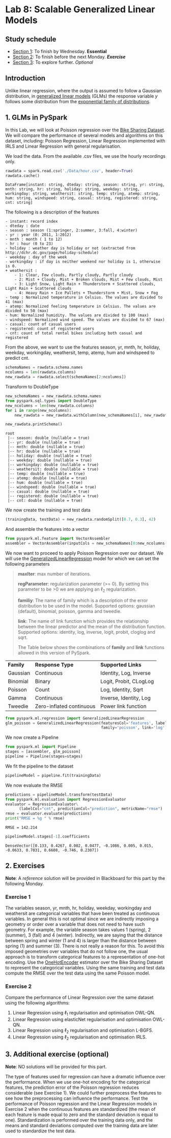 
# Lab 8: Scalable Generalized Linear Models 


## Study schedule

- [Section 1](#1-glms-in-PySpark): To finish by Wednesday. **Essential**
- [Section 2](#2-Exercises): To finish before the next Monday. ***Exercise***
- [Section 3](#3-additional-exercise-optional): To explore further. *Optional*

## Introduction

Unlike linear regression, where the output is assumed to follow a Gaussian distribution, 
in [generalized linear models](https://en.wikipedia.org/wiki/Generalized_linear_model) (GLMs) the response variable $y$ follows some distribution from the [exponential family of distributions](https://en.wikipedia.org/wiki/Exponential_family).

## 1. GLMs in PySpark

In this Lab, we will look at Poisson regression over the [Bike Sharing Dataset](https://archive.ics.uci.edu/ml/datasets/Bike+Sharing+Dataset). We will compare the performance of several models and algorithms on this dataset, including: Poisson Regression, Linear Regression implemented with IRLS and Linear Regression with general regularisation. 

We load the data. From the available .csv files, we use the hourly recordings only. 


```python
rawdata = spark.read.csv('./Data/hour.csv', header=True)
rawdata.cache()
```




    DataFrame[instant: string, dteday: string, season: string, yr: string, mnth: string, hr: string, holiday: string, weekday: string, workingday: string, weathersit: string, temp: string, atemp: string, hum: string, windspeed: string, casual: string, registered: string, cnt: string]



The following is a description of the features

    - instant: record index
	- dteday : date
	- season : season (1:springer, 2:summer, 3:fall, 4:winter)
	- yr : year (0: 2011, 1:2012)
	- mnth : month ( 1 to 12)
	- hr : hour (0 to 23)
	- holiday : weather day is holiday or not (extracted from http://dchr.dc.gov/page/holiday-schedule)
	- weekday : day of the week
	- workingday : if day is neither weekend nor holiday is 1, otherwise is 0.
	+ weathersit : 
		- 1: Clear, Few clouds, Partly cloudy, Partly cloudy
		- 2: Mist + Cloudy, Mist + Broken clouds, Mist + Few clouds, Mist
		- 3: Light Snow, Light Rain + Thunderstorm + Scattered clouds, Light Rain + Scattered clouds
		- 4: Heavy Rain + Ice Pallets + Thunderstorm + Mist, Snow + Fog
	- temp : Normalized temperature in Celsius. The values are divided to 41 (max)
	- atemp: Normalized feeling temperature in Celsius. The values are divided to 50 (max)
	- hum: Normalized humidity. The values are divided to 100 (max)
	- windspeed: Normalized wind speed. The values are divided to 67 (max)
	- casual: count of casual users
	- registered: count of registered users
	- cnt: count of total rental bikes including both casual and registered
    
From the above, we want to use the features season, yr, mnth, hr, holiday, weekday, workingday, weathersit, temp, atemp, hum and windspeed to predict cnt. 


```python
schemaNames = rawdata.schema.names
ncolumns = len(rawdata.columns)
new_rawdata = rawdata.select(schemaNames[2:ncolumns])
```

Transform to DoubleType


```python
new_schemaNames = new_rawdata.schema.names
from pyspark.sql.types import DoubleType
new_ncolumns = len(new_rawdata.columns)
for i in range(new_ncolumns):
    new_rawdata = new_rawdata.withColumn(new_schemaNames[i], new_rawdata[new_schemaNames[i]].cast(DoubleType()))
```


```python
new_rawdata.printSchema()
```

    root
     |-- season: double (nullable = true)
     |-- yr: double (nullable = true)
     |-- mnth: double (nullable = true)
     |-- hr: double (nullable = true)
     |-- holiday: double (nullable = true)
     |-- weekday: double (nullable = true)
     |-- workingday: double (nullable = true)
     |-- weathersit: double (nullable = true)
     |-- temp: double (nullable = true)
     |-- atemp: double (nullable = true)
     |-- hum: double (nullable = true)
     |-- windspeed: double (nullable = true)
     |-- casual: double (nullable = true)
     |-- registered: double (nullable = true)
     |-- cnt: double (nullable = true)
    


We now create the training and test data


```python
(trainingData, testData) = new_rawdata.randomSplit([0.7, 0.3], 42)
```

And assemble the features into a vector


```python
from pyspark.ml.feature import VectorAssembler
assembler = VectorAssembler(inputCols = new_schemaNames[0:new_ncolumns-3], outputCol = 'features') 
```

We now want to proceed to apply Poisson Regression over our dataset. We will use the [GeneralizedLinearRegression](https://spark.apache.org/docs/3.0.1/api/python/pyspark.ml.html?highlight=generalizedlinearregression#pyspark.ml.regression.GeneralizedLinearRegression) model for which we can set the following parameters

> **maxIter**: max number of iterations.<p>
    **regParameter**: regularization parameter (>= 0). By setting this parameter to be >0 we are applying an $\ell_2$ regularization.<p>
**familiy**: The name of family which is a description of the error distribution to be used in the model. Supported options: gaussian (default), binomial, poisson, gamma and tweedie.<p>
    **link**: The name of link function which provides the relationship between the linear predictor and the mean of the distribution function. Supported options: identity, log, inverse, logit, probit, cloglog and sqrt. <p>
    The Table below shows the combinations of **family** and **link** functions allowed in this version of PySpark.<p>
        
<table>
<tr><td><b>Family</b></td><td><b>Response Type</b></td><td><b>Supported Links</b></td></tr>
<tr><td>Gaussian</td><td>Continuous</td><td>Identity, Log, Inverse</td></tr>
<tr><td>Binomial</td><td>Binary</td><td>Logit, Probit, CLogLog</td></tr>
<tr><td>Poisson</td><td>Count</td><td>Log, Identity, Sqrt</td></tr>
<tr><td>Gamma</td><td>Continuous</td><td>Inverse, Identity, Log</td></tr>
<tr><td>Tweedie</td><td>Zero-inflated continuous</td><td>Power link function</td></tr>
</table>    


```python
from pyspark.ml.regression import GeneralizedLinearRegression
glm_poisson = GeneralizedLinearRegression(featuresCol='features', labelCol='cnt', maxIter=50, regParam=0.01,\
                                          family='poisson', link='log')
```

We now create a Pipeline


```python
from pyspark.ml import Pipeline
stages = [assembler, glm_poisson]
pipeline = Pipeline(stages=stages)
```

We fit the pipeline to the dataset


```python
pipelineModel = pipeline.fit(trainingData)
```

We now evaluate the RMSE


```python
predictions = pipelineModel.transform(testData)
from pyspark.ml.evaluation import RegressionEvaluator
evaluator = RegressionEvaluator\
      (labelCol="cnt", predictionCol="prediction", metricName="rmse")
rmse = evaluator.evaluate(predictions)
print("RMSE = %g " % rmse)
```

    RMSE = 142.214 



```python
pipelineModel.stages[-1].coefficients
```




    DenseVector([0.133, 0.4267, 0.002, 0.0477, -0.1086, 0.005, 0.015, -0.0633, 0.7031, 0.6608, -0.746, 0.2307])



## 2. Exercises

**Note**: A *reference* solution will be provided in Blackboard for this part by the following Monday.


### Exercise 1

The variables season, yr, mnth, hr, holiday, weekday, workingday and weathersit are categorical variables that have been treated as continuous variables. In general this is not optimal since we are indirectly imposing a geometry or order over a variable that does not need to have such geometry. For example, the variable season takes values 1 (spring), 2 (summer), 3 (fall) and 4 (winter). Indirectly, we are saying that the distance between spring and winter (1 and 4) is larger than the distance between spring (1) and summer (3). There is not really a reason for this. To avoid this imposed geometries over variables that do not follow one, the usual approach is to transform categorical features to a representation of one-hot encoding. Use the [OneHotEncoder](https://spark.apache.org/docs/3.0.1/api/python/pyspark.ml.html#pyspark.ml.feature.OneHotEncoder) estimator over the Bike Sharing Dataset to represent the categorical variables. Using the same training and test data compute the RMSE over the test data using the same Poisson model. 

### Exercise 2

Compare the performance of Linear Regression over the same dataset using the following algorithms: 

1. Linear Regression using $\ell_1$ regularisation and optimisation OWL-QN.
2. Linear Regression using elasticNet regularisation and optimisation OWL-QN.
3. Linear Regression using $\ell_2$ regularisation and optimisation L-BGFS.
4. Linear Regression using $\ell_2$ regularisation and optimisation IRLS.

## 3. Additional exercise (optional)

**Note**: NO solutions will be provided for this part.

The type of features used for regression can have a dramatic influence over the performance. When we use one-hot encoding for the categorical features, the prediction error of the Poisson regression reduces considerable (see Exercise 1). We could further preprocess the features to see how the preprocessing can influence the performance. Test the performance of Poisson regression and the Linear Regression models in Exercise 2 when the continuous features are standardized (the mean of each feature is made equal to zero and the standard deviation is equal to one). Standardization is performed over the training data only, and the means and standard deviations computed over the training data are later used to standardize the test data. 
